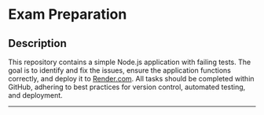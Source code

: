 # **Exam Preparation**

## **Description**  
This repository contains a simple Node.js application with failing tests. The goal is to identify and fix the issues, ensure the application functions correctly, and deploy it to [Render.com](https://render.com). All tasks should be completed within GitHub, adhering to best practices for version control, automated testing, and deployment.

---